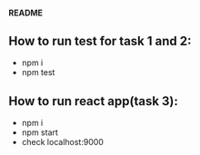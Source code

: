 #### README

## How to run test for task 1 and 2:
- npm i
- npm test

## How to run react app(task 3):
- npm i
- npm start
- check localhost:9000



